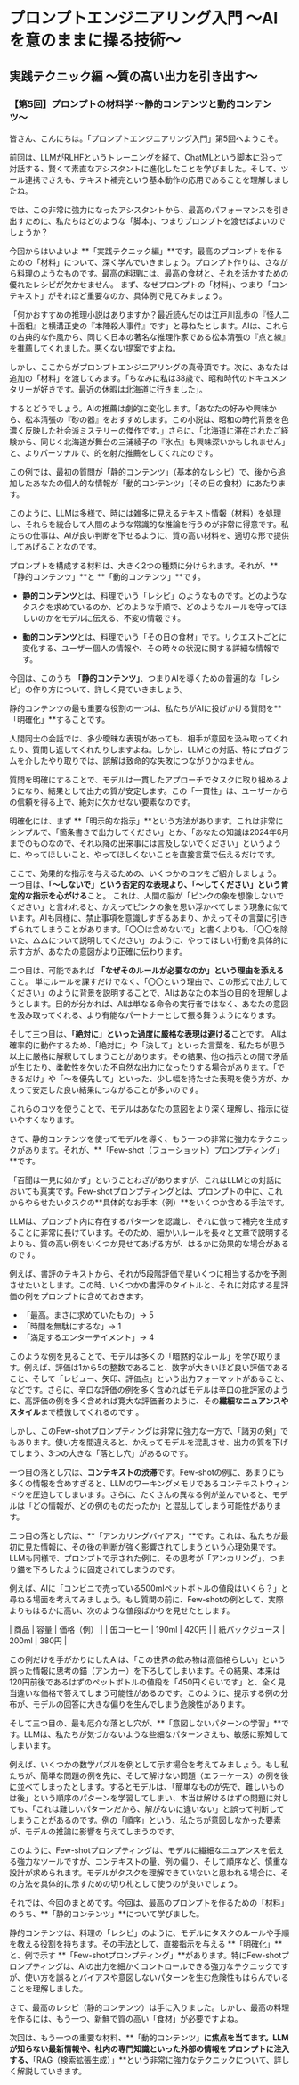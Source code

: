 # プロンプトエンジニアリング入門 〜AIを意のままに操る技術〜
## 実践テクニック編 〜質の高い出力を引き出す〜
### 【第5回】プロンプトの材料学 〜静的コンテンツと動的コンテンツ〜

皆さん、こんにちは。「プロンプトエンジニアリング入門」第5回へようこそ。

前回は、LLMがRLHFというトレーニングを経て、ChatMLという脚本に沿って対話する、賢くて素直なアシスタントに進化したことを学びました。そして、ツール連携でさえも、テキスト補完という基本動作の応用であることを理解しましたね。

では、この非常に強力になったアシスタントから、最高のパフォーマンスを引き出すために、私たちはどのような「脚本」、つまりプロンプトを渡せばよいのでしょうか？

今回からはいよいよ **「実践テクニック編」**です。最高のプロンプトを作るための「材料」について、深く学んでいきましょう。プロンプト作りは、さながら料理のようなものです。最高の料理には、最高の食材と、それを活かすための優れたレシピが欠かせません。
まず、なぜプロンプトの「材料」、つまり「コンテキスト」がそれほど重要なのか、具体例で見てみましょう。

「何かおすすめの推理小説はありますか？最近読んだのは江戸川乱歩の『怪人二十面相』と横溝正史の『本陣殺人事件』です」と尋ねたとします。AIは、これらの古典的な作風から、同じく日本の著名な推理作家である松本清張の『点と線』を推薦してくれました。悪くない提案ですよね。

しかし、ここからがプロンプトエンジニアリングの真骨頂です。次に、あなたは追加の「材料」を渡してみます。「ちなみに私は38歳で、昭和時代のドキュメンタリーが好きです。最近の休暇は北海道に行きました」。

するとどうでしょう。AIの推薦は劇的に変化します。「あなたの好みや興味から、松本清張の『砂の器』をおすすめします。この小説は、昭和の時代背景を色濃く反映した社会派ミステリーの傑作です。」さらに、「北海道に滞在されたご経験から、同じく北海道が舞台の三浦綾子の『氷点』も興味深いかもしれません」と、よりパーソナルで、的を射た推薦をしてくれたのです。

この例では、最初の質問が「静的コンテンツ」（基本的なレシピ）で、後から追加したあなたの個人的な情報が「動的コンテンツ」（その日の食材）にあたります。

このように、LLMは多様で、時には雑多に見えるテキスト情報（材料）を処理し、それらを統合して人間のような常識的な推論を行うのが非常に得意です。私たちの仕事は、AIが良い判断を下せるように、質の高い材料を、適切な形で提供してあげることなのです。

プロンプトを構成する材料は、大きく2つの種類に分けられます。それが、**「静的コンテンツ」**と **「動的コンテンツ」**です。

* **静的コンテンツ**とは、料理でいう「レシピ」のようなものです。どのようなタスクを求めているのか、どのような手順で、どのようなルールを守ってほしいのかをモデルに伝える、不変の情報です。

* **動的コンテンツ**とは、料理でいう「その日の食材」です。リクエストごとに変化する、ユーザー個人の情報や、その時々の状況に関する詳細な情報です。

今回は、このうち **「静的コンテンツ」**、つまりAIを導くための普遍的な「レシピ」の作り方について、詳しく見ていきましょう。

静的コンテンツの最も重要な役割の一つは、私たちがAIに投げかける質問を**「明確化」**することです。

人間同士の会話では、多少曖昧な表現があっても、相手が意図を汲み取ってくれたり、質問し返してくれたりしますよね。しかし、LLMとの対話、特にプログラムを介したやり取りでは、誤解は致命的な失敗につながりかねません。

質問を明確にすることで、モデルは一貫したアプローチでタスクに取り組めるようになり、結果として出力の質が安定します。この「一貫性」は、ユーザーからの信頼を得る上で、絶対に欠かせない要素なのです。

明確化には、まず **「明示的な指示」**という方法があります。これは非常にシンプルで、「箇条書きで出力してください」とか、「あなたの知識は2024年6月までのものなので、それ以降の出来事には言及しないでください」というように、やってほしいこと、やってほしくないことを直接言葉で伝えるだけです。

ここで、効果的な指示を与えるための、いくつかのコツをご紹介しましょう。
一つ目は、**「〜しないで」という否定的な表現より、「〜してください」という肯定的な指示を心がける**こと。
これは、人間の脳が「ピンクの象を想像しないでください」と言われると、かえってピンクの象を思い浮かべてしまう現象に似ています。AIも同様に、禁止事項を意識しすぎるあまり、かえってその言葉に引きずられてしまうことがあります。「〇〇は含めないで」と書くよりも、「〇〇を除いた、△△について説明してください」のように、やってほしい行動を具体的に示す方が、あなたの意図がより正確に伝わります。

二つ目は、可能であれば **「なぜそのルールが必要なのか」という理由を添える**こと。
単にルールを課すだけでなく、「〇〇という理由で、この形式で出力してください」のように背景を説明することで、AIはあなたの本当の目的を理解しようとします。目的が分かれば、AIは単なる命令の実行者ではなく、あなたの意図を汲み取ってくれる、より有能なパートナーとして振る舞うようになります。

そして三つ目は、**「絶対に」といった過度に厳格な表現は避ける**ことです。
AIは確率的に動作するため、「絶対に」や「決して」といった言葉を、私たちが思う以上に厳格に解釈してしまうことがあります。その結果、他の指示との間で矛盾が生じたり、柔軟性を欠いた不自然な出力になったりする場合があります。「できるだけ」や「〜を優先して」といった、少し幅を持たせた表現を使う方が、かえって安定した良い結果につながることが多いのです。

これらのコツを使うことで、モデルはあなたの意図をより深く理解し、指示に従いやすくなります。

さて、静的コンテンツを使ってモデルを導く、もう一つの非常に強力なテクニックがあります。それが、**「Few-shot（フューショット）プロンプティング」**です。

「百聞は一見に如かず」ということわざがありますが、これはLLMとの対話においても真実です。Few-shotプロンプティングとは、プロンプトの中に、これからやらせたいタスクの**具体的なお手本（例）**をいくつか含める手法です。

LLMは、プロンプト内に存在するパターンを認識し、それに倣って補完を生成することに非常に長けています。そのため、細かいルールを長々と文章で説明するよりも、質の高い例をいくつか見せてあげる方が、はるかに効果的な場合があるのです。

例えば、書評のテキストから、それが5段階評価で星いくつに相当するかを予測させたいとします。この時、いくつかの書評のタイトルと、それに対応する星評価の例をプロンプトに含めておきます。

* 「最高。まさに求めていたもの」→ 5
* 「時間を無駄にするな」→ 1
* 「満足するエンターテイメント」→ 4

このような例を見ることで、モデルは多くの「暗黙的なルール」を学び取ります。例えば、評価は1から5の整数であること、数字が大きいほど良い評価であること、そして「レビュー、矢印、評価点」という出力フォーマットがあること、などです。さらに、辛口な評価の例を多く含めればモデルは辛口の批評家のように、高評価の例を多く含めれば寛大な評価者のように、その**繊細なニュアンスやスタイル**まで模倣してくれるのです 。

しかし、このFew-shotプロンプティングは非常に強力な一方で、「諸刃の剣」でもあります。使い方を間違えると、かえってモデルを混乱させ、出力の質を下げてしまう、3つの大きな「落とし穴」があるのです。

一つ目の落とし穴は、**コンテキストの渋滞**です。Few-shotの例に、あまりにも多くの情報を含めすぎると、LLMのワーキングメモリであるコンテキストウィンドウを圧迫してしまいます。さらに、たくさんの異なる例が並んでいると、モデルは「どの情報が、どの例のものだったか」と混乱してしまう可能性があります。

二つ目の落とし穴は、**「アンカリングバイアス」**です。これは、私たちが最初に見た情報に、その後の判断が強く影響されてしまうという心理効果です。LLMも同様で、プロンプトで示された例に、その思考が「アンカリング」、つまり錨を下ろしたように固定されてしまうのです。

例えば、AIに「コンビニで売っている500mlペットボトルの値段はいくら？」と尋ねる場面を考えてみましょう。もし質問の前に、Few-shotの例として、実際よりもはるかに高い、次のような値段ばかりを見せたとします。

| 商品 | 容量 | 価格（例） |
| 缶コーヒー | 190ml | 420円 |
| 紙パックジュース | 200ml | 380円 |

この例だけを手がかりにしたAIは、「この世界の飲み物は高価格らしい」という誤った情報に思考の錨（アンカー）を下ろしてしまいます。その結果、本来は120円前後であるはずのペットボトルの値段を「450円くらいです」と、全く見当違いな価格で答えてしまう可能性があるのです。このように、提示する例の分布が、モデルの回答に大きな偏りを生んでしまう危険性があります。

そして三つ目の、最も厄介な落とし穴が、**「意図しないパターンの学習」**です。LLMは、私たちが気づかないような些細なパターンさえも、敏感に察知してしまいます。

例えば、いくつかの数学パズルを例として示す場合を考えてみましょう。もし私たちが、簡単な問題の例を先に、そして解けない問題（エラーケース）の例を後に並べてしまったとします。するとモデルは、「簡単なものが先で、難しいものは後」という順序のパターンを学習してしまい、本当は解けるはずの問題に対しても、「これは難しいパターンだから、解がないに違いない」と誤って判断してしまうことがあるのです。例の「順序」という、私たちが意図しなかった要素が、モデルの推論に影響を与えてしまうのです。

このように、Few-shotプロンプティングは、モデルに繊細なニュアンスを伝える強力なツールですが、コンテキストの量、例の偏り、そして順序など、慎重な設計が求められます。モデルがタスクを理解できていないと思われる場合に、その方法を具体的に示すための切り札として使うのが良いでしょう。

それでは、今回のまとめです。今回は、最高のプロンプトを作るための「材料」のうち、**「静的コンテンツ」**について学びました。

静的コンテンツは、料理の「レシピ」のように、モデルにタスクのルールや手順を教える役割を持ちます。その手法として、直接指示を与える **「明確化」**と、例で示す **「Few-shotプロンプティング」**があります。特にFew-shotプロンプティングは、AIの出力を細かくコントロールできる強力なテクニックですが、使い方を誤るとバイアスや意図しないパターンを生む危険性もはらんでいることを理解しました。

さて、最高のレシピ（静的コンテンツ）は手に入りました。しかし、最高の料理を作るには、もう一つ、新鮮で質の高い「食材」が必要ですよね。

次回は、もう一つの重要な材料、**「動的コンテンツ」**に焦点を当てます。LLMが知らない最新情報や、社内の専門知識といった外部の情報をプロンプトに注入する、**「RAG（検索拡張生成）」**という非常に強力なテクニックについて、詳しく解説していきます。